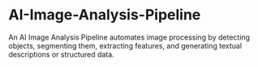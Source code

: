 # AI-Image-Analysis-Pipeline
 An AI Image Analysis Pipeline automates image processing by detecting objects, segmenting them, extracting features, and generating textual descriptions or structured data.
